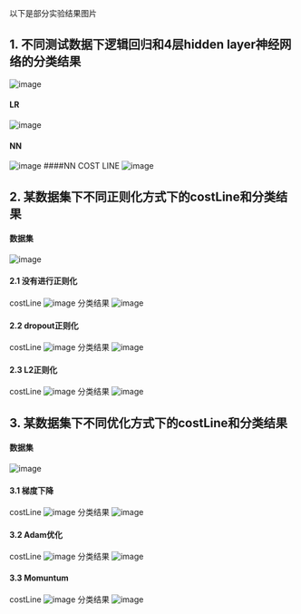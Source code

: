 以下是部分实验结果图片

## 1. 不同测试数据下逻辑回归和4层hidden layer神经网络的分类结果

![image](https://github.com/TimePickerWang/DeepLearning/blob/master/CourseOne-Neural%20Networks%20and%20Deep%20Learning/pic/ass3_1.png?raw=true)
#### LR
![image](https://github.com/TimePickerWang/DeepLearning/blob/master/CourseOne-Neural%20Networks%20and%20Deep%20Learning/pic/ass3_2.png?raw=true)
#### NN
![image](https://github.com/TimePickerWang/DeepLearning/blob/master/CourseOne-Neural%20Networks%20and%20Deep%20Learning/pic/ass3_3.png?raw=true)
####NN COST LINE
![image](https://github.com/TimePickerWang/DeepLearning/blob/master/CourseOne-Neural%20Networks%20and%20Deep%20Learning/pic/ass2_1.png?raw=true)


## 2. 某数据集下不同正则化方式下的costLine和分类结果

#### 数据集

![image](https://github.com/TimePickerWang/DeepLearning/blob/master/CourseTwo-Improving%20Deep%20Neural%20Networks/pic/ass1_2.png?raw=true)

#### 2.1 没有进行正则化
costLine
![image](https://github.com/TimePickerWang/DeepLearning/blob/master/CourseTwo-Improving%20Deep%20Neural%20Networks/pic/ass1_2_noRegCostLine?raw=true)
分类结果
![image](https://github.com/TimePickerWang/DeepLearning/blob/master/CourseTwo-Improving%20Deep%20Neural%20Networks/pic/ass1_2_noRegResult?raw=true)

#### 2.2 dropout正则化
costLine
![image](https://github.com/TimePickerWang/DeepLearning/blob/master/CourseTwo-Improving%20Deep%20Neural%20Networks/pic/ass1_2_dropoutCostLine?raw=true)
分类结果
![image](https://github.com/TimePickerWang/DeepLearning/blob/master/CourseTwo-Improving%20Deep%20Neural%20Networks/pic/ass1_2_dropoutResult?raw=true)

#### 2.3 L2正则化
costLine
![image](https://github.com/TimePickerWang/DeepLearning/blob/master/CourseTwo-Improving%20Deep%20Neural%20Networks/pic/ass1_2_L2RegCostLine?raw=true)
分类结果
![image](https://github.com/TimePickerWang/DeepLearning/blob/master/CourseTwo-Improving%20Deep%20Neural%20Networks/pic/ass1_2_L2RegResult?raw=true)


## 3. 某数据集下不同优化方式下的costLine和分类结果

#### 数据集

![image](https://github.com/TimePickerWang/DeepLearning/blob/master/CourseTwo-Improving%20Deep%20Neural%20Networks/pic/ass2_1?raw=true)

#### 3.1 梯度下降
costLine
![image](https://github.com/TimePickerWang/DeepLearning/blob/master/CourseTwo-Improving%20Deep%20Neural%20Networks/pic/ass2_1_gdCostLine?raw=true)
分类结果
![image](https://github.com/TimePickerWang/DeepLearning/blob/master/CourseTwo-Improving%20Deep%20Neural%20Networks/pic/ass2_1_gdResult?raw=true)

#### 3.2 Adam优化
costLine
![image](https://github.com/TimePickerWang/DeepLearning/blob/master/CourseTwo-Improving%20Deep%20Neural%20Networks/pic/ass2_1_adamCostLine?raw=true)
分类结果
![image](https://github.com/TimePickerWang/DeepLearning/blob/master/CourseTwo-Improving%20Deep%20Neural%20Networks/pic/ass2_1_adamResult?raw=true)

#### 3.3 Momuntum
costLine
![image](https://github.com/TimePickerWang/DeepLearning/blob/master/CourseTwo-Improving%20Deep%20Neural%20Networks/pic/ass2_1_momentumCostLine?raw=true)
分类结果
![image](https://github.com/TimePickerWang/DeepLearning/blob/master/CourseTwo-Improving%20Deep%20Neural%20Networks/pic/ass2_1_momentumResult?raw=true)